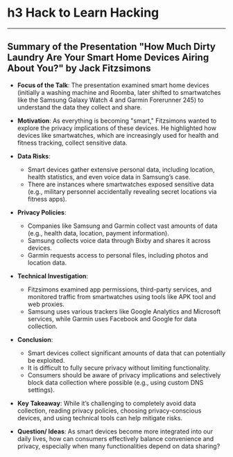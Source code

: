 # h3 Hack to Learn Hacking

---

## Summary of the Presentation "How Much Dirty Laundry Are Your Smart Home Devices Airing About You?" by Jack Fitzsimons

- **Focus of the Talk**: The presentation examined smart home devices (initially a washing machine and Roomba, later shifted to smartwatches like the Samsung Galaxy Watch 4 and Garmin Forerunner 245) to understand the data they collect and share.

- **Motivation**: As everything is becoming "smart," Fitzsimons wanted to explore the privacy implications of these devices. He highlighted how devices like smartwatches, which are increasingly used for health and fitness tracking, collect sensitive data.

- **Data Risks**:
   - Smart devices gather extensive personal data, including location, health statistics, and even voice data in Samsung’s case.
   - There are instances where smartwatches exposed sensitive data (e.g., military personnel accidentally revealing secret locations via fitness apps).

- **Privacy Policies**:
   - Companies like Samsung and Garmin collect vast amounts of data (e.g., health data, location, payment information).
   - Samsung collects voice data through Bixby and shares it across devices.
   - Garmin requests access to personal files, including photos and location data.

- **Technical Investigation**:
   - Fitzsimons examined app permissions, third-party services, and monitored traffic from smartwatches using tools like APK tool and web proxies.
   - Samsung uses various trackers like Google Analytics and Microsoft services, while Garmin uses Facebook and Google for data collection.
  
- **Conclusion**:
   - Smart devices collect significant amounts of data that can potentially be exploited.
   - It is difficult to fully secure privacy without limiting functionality.
   - Consumers should be aware of privacy implications and selectively block data collection where possible (e.g., using custom DNS settings).

- **Key Takeaway**: While it’s challenging to completely avoid data collection, reading privacy policies, choosing privacy-conscious devices, and using technical tools can help mitigate risks.
- **Question/ Ideas**: As smart devices become more integrated into our daily lives, how can consumers effectively balance convenience and privacy, especially when many functionalities depend on data sharing?

